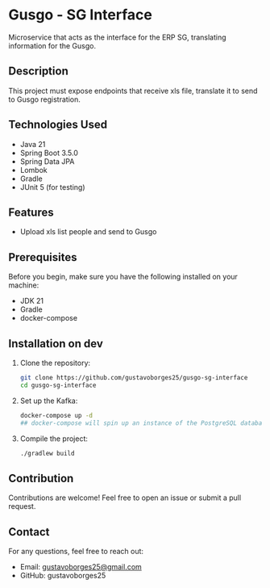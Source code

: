 # Gusgo - SG Interface

Microservice that acts as the interface for the ERP SG, translating information for the Gusgo.

## Description

This project must expose endpoints that receive xls file, translate it to send to Gusgo registration.

## Technologies Used

- Java 21
- Spring Boot 3.5.0
- Spring Data JPA
- Lombok
- Gradle
- JUnit 5 (for testing)

## Features

- Upload xls list people and send to Gusgo

## Prerequisites

Before you begin, make sure you have the following installed on your machine:

- JDK 21
- Gradle
- docker-compose

## Installation on dev

1. Clone the repository:
   ```bash
   git clone https://github.com/gustavoborges25/gusgo-sg-interface
   cd gusgo-sg-interface

2. Set up the Kafka:
   ```bash
   docker-compose up -d 
   ## docker-compose will spin up an instance of the PostgreSQL database. If you have any questions, look at the docker-compose.yml file in the project root.
3. Compile the project:
   ```bash
   ./gradlew build

## Contribution
Contributions are welcome! Feel free to open an issue or submit a pull request.

## Contact
For any questions, feel free to reach out:

- Email: gustavoborges25@gmail.com
- GitHub: gustavoborges25